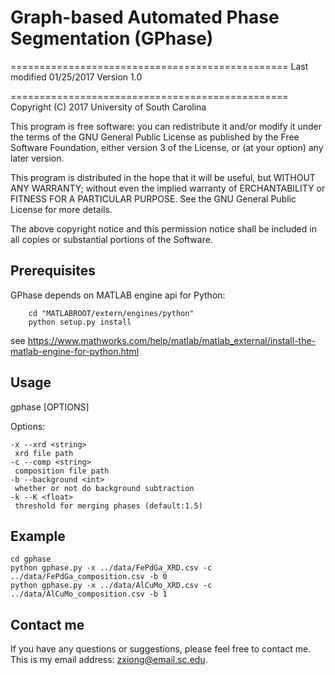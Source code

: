 # Graph-based Automated Phase Segmentation (GPhase)

================================================
Last modified 01/25/2017
Version 1.0

================================================
Copyright (C) 2017 University of South Carolina

This program is free software: you can redistribute it and/or modify
it under the terms of the GNU General Public License as published by
the Free Software Foundation, either version 3 of the License, or
(at your option) any later version.

This program is distributed in the hope that it will be useful,
but WITHOUT ANY WARRANTY; without even the implied warranty of
ERCHANTABILITY or FITNESS FOR A PARTICULAR PURPOSE. See the
GNU General Public License for more details.

The above copyright notice and this permission notice shall be included in
all copies or substantial portions of the Software.

## Prerequisites

GPhase depends on MATLAB engine api for Python:
```
    cd "MATLABROOT/extern/engines/python"
    python setup.py install
```
see https://www.mathworks.com/help/matlab/matlab_external/install-the-matlab-engine-for-python.html

## Usage

gphase [OPTIONS]

Options:
    
    -x --xrd <string>
     xrd file path
    -c --comp <string>
     composition file path
    -b --background <int>
     whether or not do background subtraction
    -k --K <float>
     threshold for merging phases (default:1.5)

## Example
```
cd gphase
python gphase.py -x ../data/FePdGa_XRD.csv -c ../data/FePdGa_composition.csv -b 0
python gphase.py -x ../data/AlCuMo_XRD.csv -c ../data/AlCuMo_composition.csv -b 1
```
## Contact me

If you have any questions or suggestions, please feel free to contact me. This is my email address: zxiong@email.sc.edu.
